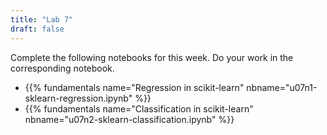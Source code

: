 ```yaml
---
title: "Lab 7"
draft: false
---
```


Complete the following notebooks for this week. Do your work in the corresponding notebook.

- {{% fundamentals name="Regression in scikit-learn" nbname="u07n1-sklearn-regression.ipynb" %}}
- {{% fundamentals name="Classification in scikit-learn" nbname="u07n2-sklearn-classification.ipynb" %}}


<!--

## Regression

- looks good!
- `X` is the independent variables, `y` the dependent. (this terminology is more common in a statistics setting)
- in ML, we call the columns of `X` the *features* or *predictors*, and `y` the *target*.
- Nice that you looked at the MSE and MAE.
- The parallel lines of the linear regression are *contours* of the prediction, which is actually smooth (in fact, too smooth.)
- The descriptions of the plots are not clear. Notice how some of the boundaries are strictly horizontal/vertical while others are not. Notice how some boundaries are sharp while others are not.
- Why might the RF give lines like the tree, but less sharp lines? Answer: it's the average of a bunch of trees, each of which has those sharp lines, but different ones.

## Classification

- great!
- (Revise) oops: *accuracy* is good if it's *high*, so logistic regression is *worst*.
- This affects your answer to Q4 also.
- remember that the log loss (cross-entropy) considers not just the classifier's decision but the *confidence* of that decision. The decision tree was **confidently wrong** so it got high log loss.
- The decision tree was the classifier that *overfit*. It does really well on the training set but overly relied on happenstance features of that training set.
- The logistic regression *underfit*: it was not able to capture meaningful patterns even in the training set.
- While the high cross-entropy is a symptom of overfitting, that was not sufficient by itself to determine if underfitting or overfitting occurred. For that, we need to compare the training set and test set performance (the optional extension).

## Overall

- Restart and Run All before submitting. Your notebooks include outputs that don't correspond to the code.
- 

-->